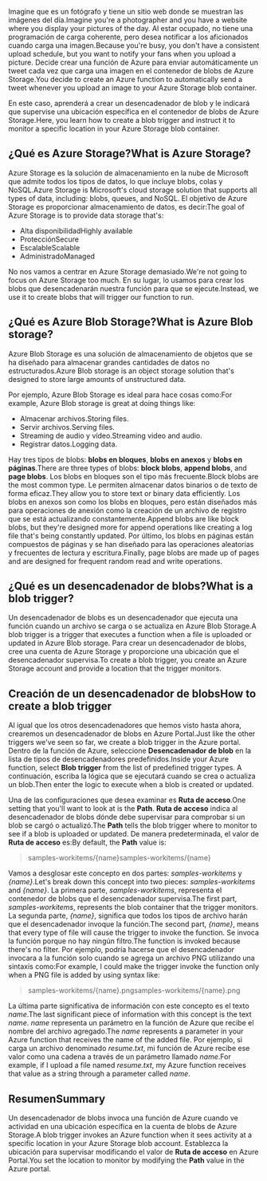 <span data-ttu-id="1a876-101">Imagine que es un fotógrafo y tiene un sitio web donde se muestran las imágenes del día.</span><span class="sxs-lookup"><span data-stu-id="1a876-101">Imagine you're a photographer and you have a website where you display your pictures of the day.</span></span> <span data-ttu-id="1a876-102">Al estar ocupado, no tiene una programación de carga coherente, pero desea notificar a los aficionados cuando carga una imagen.</span><span class="sxs-lookup"><span data-stu-id="1a876-102">Because you're busy, you don't have a consistent upload schedule, but you want to notify your fans when you upload a picture.</span></span> <span data-ttu-id="1a876-103">Decide crear una función de Azure para enviar automáticamente un tweet cada vez que carga una imagen en el contenedor de blobs de Azure Storage.</span><span class="sxs-lookup"><span data-stu-id="1a876-103">You decide to create an Azure function to automatically send a tweet whenever you upload an image to your Azure Storage blob container.</span></span>

<span data-ttu-id="1a876-104">En este caso, aprenderá a crear un desencadenador de blob y le indicará que supervise una ubicación específica en el contenedor de blobs de Azure Storage.</span><span class="sxs-lookup"><span data-stu-id="1a876-104">Here, you learn how to create a blob trigger and instruct it to monitor a specific location in your Azure Storage blob container.</span></span>

## <a name="what-is-azure-storage"></a><span data-ttu-id="1a876-105">¿Qué es Azure Storage?</span><span class="sxs-lookup"><span data-stu-id="1a876-105">What is Azure Storage?</span></span>

<span data-ttu-id="1a876-106">Azure Storage es la solución de almacenamiento en la nube de Microsoft que admite todos los tipos de datos, lo que incluye blobs, colas y NoSQL.</span><span class="sxs-lookup"><span data-stu-id="1a876-106">Azure Storage is Microsoft's cloud storage solution that supports all types of data, including: blobs, queues, and NoSQL.</span></span> <span data-ttu-id="1a876-107">El objetivo de Azure Storage es proporcionar almacenamiento de datos, es decir:</span><span class="sxs-lookup"><span data-stu-id="1a876-107">The goal of Azure Storage is to provide data storage that's:</span></span>

- <span data-ttu-id="1a876-108">Alta disponibilidad</span><span class="sxs-lookup"><span data-stu-id="1a876-108">Highly available</span></span>
- <span data-ttu-id="1a876-109">Protección</span><span class="sxs-lookup"><span data-stu-id="1a876-109">Secure</span></span>
- <span data-ttu-id="1a876-110">Escalable</span><span class="sxs-lookup"><span data-stu-id="1a876-110">Scalable</span></span>
- <span data-ttu-id="1a876-111">Administrado</span><span class="sxs-lookup"><span data-stu-id="1a876-111">Managed</span></span>

<span data-ttu-id="1a876-112">No nos vamos a centrar en Azure Storage demasiado.</span><span class="sxs-lookup"><span data-stu-id="1a876-112">We're not going to focus on Azure Storage too much.</span></span> <span data-ttu-id="1a876-113">En su lugar, lo usamos para crear los blobs que desencadenarán nuestra función para que se ejecute.</span><span class="sxs-lookup"><span data-stu-id="1a876-113">Instead, we use it to create blobs that will trigger our function to run.</span></span>

## <a name="what-is-azure-blob-storage"></a><span data-ttu-id="1a876-114">¿Qué es Azure Blob Storage?</span><span class="sxs-lookup"><span data-stu-id="1a876-114">What is Azure Blob storage?</span></span>

<span data-ttu-id="1a876-115">Azure Blob Storage es una solución de almacenamiento de objetos que se ha diseñado para almacenar grandes cantidades de datos no estructurados.</span><span class="sxs-lookup"><span data-stu-id="1a876-115">Azure Blob storage is an object storage solution that's designed to store large amounts of unstructured data.</span></span> 

<span data-ttu-id="1a876-116">Por ejemplo, Azure Blob Storage es ideal para hace cosas como:</span><span class="sxs-lookup"><span data-stu-id="1a876-116">For example, Azure Blob storage is great at doing things like:</span></span>

- <span data-ttu-id="1a876-117">Almacenar archivos.</span><span class="sxs-lookup"><span data-stu-id="1a876-117">Storing files.</span></span>
- <span data-ttu-id="1a876-118">Servir archivos.</span><span class="sxs-lookup"><span data-stu-id="1a876-118">Serving files.</span></span>
- <span data-ttu-id="1a876-119">Streaming de audio y vídeo.</span><span class="sxs-lookup"><span data-stu-id="1a876-119">Streaming video and audio.</span></span>
- <span data-ttu-id="1a876-120">Registrar datos.</span><span class="sxs-lookup"><span data-stu-id="1a876-120">Logging data.</span></span>

<span data-ttu-id="1a876-121">Hay tres tipos de blobs: **blobs en bloques**, **blobs en anexos** y **blobs en páginas**.</span><span class="sxs-lookup"><span data-stu-id="1a876-121">There are three types of blobs: **block blobs**, **append blobs**, and **page blobs**.</span></span> <span data-ttu-id="1a876-122">Los blobs en bloques son el tipo más frecuente.</span><span class="sxs-lookup"><span data-stu-id="1a876-122">Block blobs are the most common type.</span></span> <span data-ttu-id="1a876-123">Le permiten almacenar datos binarios o de texto de forma eficaz.</span><span class="sxs-lookup"><span data-stu-id="1a876-123">They allow you to store text or binary data efficiently.</span></span> <span data-ttu-id="1a876-124">Los blobs en anexos son como los blobs en bloques, pero están diseñados más para operaciones de anexión como la creación de un archivo de registro que se está actualizando constantemente.</span><span class="sxs-lookup"><span data-stu-id="1a876-124">Append blobs are like block blobs, but they're designed more for append operations like creating a log file that's being constantly updated.</span></span> <span data-ttu-id="1a876-125">Por último, los blobs en páginas están compuestos de páginas y se han diseñado para las operaciones aleatorias y frecuentes de lectura y escritura.</span><span class="sxs-lookup"><span data-stu-id="1a876-125">Finally, page blobs are made up of pages and are designed for frequent random read and write operations.</span></span>

## <a name="what-is-a-blob-trigger"></a><span data-ttu-id="1a876-126">¿Qué es un desencadenador de blobs?</span><span class="sxs-lookup"><span data-stu-id="1a876-126">What is a blob trigger?</span></span>

<span data-ttu-id="1a876-127">Un desencadenador de blobs es un desencadenador que ejecuta una función cuando un archivo se carga o se actualiza en Azure Blob Storage.</span><span class="sxs-lookup"><span data-stu-id="1a876-127">A blob trigger is a trigger that executes a function when a file is uploaded or updated in Azure Blob storage.</span></span> <span data-ttu-id="1a876-128">Para crear un desencadenador de blobs, cree una cuenta de Azure Storage y proporcione una ubicación que el desencadenador supervisa.</span><span class="sxs-lookup"><span data-stu-id="1a876-128">To create a blob trigger, you create an Azure Storage account and provide a location that the trigger monitors.</span></span>

## <a name="how-to-create-a-blob-trigger"></a><span data-ttu-id="1a876-129">Creación de un desencadenador de blobs</span><span class="sxs-lookup"><span data-stu-id="1a876-129">How to create a blob trigger</span></span>

<span data-ttu-id="1a876-130">Al igual que los otros desencadenadores que hemos visto hasta ahora, crearemos un desencadenador de blobs en Azure Portal.</span><span class="sxs-lookup"><span data-stu-id="1a876-130">Just like the other triggers we've seen so far, we create a blob trigger in the Azure portal.</span></span> <span data-ttu-id="1a876-131">Dentro de la función de Azure, seleccione **Desencadenador de blob** en la lista de tipos de desencadenadores predefinidos.</span><span class="sxs-lookup"><span data-stu-id="1a876-131">Inside your Azure function, select **Blob trigger** from the list of predefined trigger types.</span></span> <span data-ttu-id="1a876-132">A continuación, escriba la lógica que se ejecutará cuando se crea o actualiza un blob.</span><span class="sxs-lookup"><span data-stu-id="1a876-132">Then enter the logic to execute when a blob is created or updated.</span></span>

<span data-ttu-id="1a876-133">Una de las configuraciones que desea examinar es **Ruta de acceso**.</span><span class="sxs-lookup"><span data-stu-id="1a876-133">One setting that you'll want to look at is the **Path**.</span></span> <span data-ttu-id="1a876-134">**Ruta de acceso** indica al desencadenador de blobs dónde debe supervisar para comprobar si un blob se cargó o actualizó.</span><span class="sxs-lookup"><span data-stu-id="1a876-134">The **Path** tells the blob trigger where to monitor to see if a blob is uploaded or updated.</span></span> <span data-ttu-id="1a876-135">De manera predeterminada, el valor de **Ruta de acceso** es:</span><span class="sxs-lookup"><span data-stu-id="1a876-135">By default, the **Path** value is:</span></span> 

> <span data-ttu-id="1a876-136">samples-workitems/{name}</span><span class="sxs-lookup"><span data-stu-id="1a876-136">samples-workitems/{name}</span></span>

<span data-ttu-id="1a876-137">Vamos a desglosar este concepto en dos partes: *samples-workitems* y *{name}*.</span><span class="sxs-lookup"><span data-stu-id="1a876-137">Let's break down this concept into two pieces: *samples-workitems* and *{name}*.</span></span> <span data-ttu-id="1a876-138">La primera parte, *samples-workitems*, representa el contenedor de blobs que el desencadenador supervisa.</span><span class="sxs-lookup"><span data-stu-id="1a876-138">The first part, *samples-workitems*, represents the blob container that the trigger monitors.</span></span> <span data-ttu-id="1a876-139">La segunda parte, *{name}*, significa que todos los tipos de archivo harán que el desencadenador invoque la función.</span><span class="sxs-lookup"><span data-stu-id="1a876-139">The second part, *{name}*, means that every type of file will cause the trigger to invoke the function.</span></span> <span data-ttu-id="1a876-140">Se invoca la función porque no hay ningún filtro.</span><span class="sxs-lookup"><span data-stu-id="1a876-140">The function is invoked because there's no filter.</span></span> <span data-ttu-id="1a876-141">Por ejemplo, podría hacerse que el desencadenador invocara a la función solo cuando se agrega un archivo PNG utilizando una sintaxis como:</span><span class="sxs-lookup"><span data-stu-id="1a876-141">For example, I could make the trigger invoke the function only when a PNG file is added by using syntax like:</span></span>

> <span data-ttu-id="1a876-142">samples-workitems/{name}.png</span><span class="sxs-lookup"><span data-stu-id="1a876-142">samples-workitems/{name}.png</span></span>

<span data-ttu-id="1a876-143">La última parte significativa de información con este concepto es el texto *name*.</span><span class="sxs-lookup"><span data-stu-id="1a876-143">The last significant piece of information with this concept is the text *name*.</span></span> <span data-ttu-id="1a876-144">*name* representa un parámetro en la función de Azure que recibe el nombre del archivo agregado.</span><span class="sxs-lookup"><span data-stu-id="1a876-144">The *name* represents a parameter in your Azure function that receives the name of the added file.</span></span> <span data-ttu-id="1a876-145">Por ejemplo, si carga un archivo denominado *resume.txt*, mi función de Azure recibe ese valor como una cadena a través de un parámetro llamado *name*.</span><span class="sxs-lookup"><span data-stu-id="1a876-145">For example, if I upload a file named *resume.txt*, my Azure function receives that value as a string through a parameter called *name*.</span></span>

## <a name="summary"></a><span data-ttu-id="1a876-146">Resumen</span><span class="sxs-lookup"><span data-stu-id="1a876-146">Summary</span></span>

<span data-ttu-id="1a876-147">Un desencadenador de blobs invoca una función de Azure cuando ve actividad en una ubicación específica en la cuenta de blobs de Azure Storage.</span><span class="sxs-lookup"><span data-stu-id="1a876-147">A blob trigger invokes an Azure function when it sees activity at a specific location in your Azure Storage blob account.</span></span> <span data-ttu-id="1a876-148">Establezca la ubicación para supervisar modificando el valor de **Ruta de acceso** en Azure Portal.</span><span class="sxs-lookup"><span data-stu-id="1a876-148">You set the location to monitor by modifying the **Path** value in the Azure portal.</span></span>
